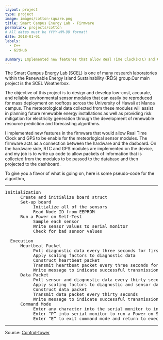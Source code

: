 ```yaml
---
layout: project
type: project
image: images/cotton-square.png
title: Smart Campus Energy Lab - Firmware 
permalink: projects/cotton
# All dates must be YYYY-MM-DD format!
date: 2018-01-01
labels:
  - C++
  - GitHub
  
summary: Implemented new features that allow Real Time Clock(RTC) and GPS to be enabled for the meteorlogical sensor modules. 
---
```


The Smart Campus Energy Lab (SCEL) is one of many research laboratories within the Renewable Energy Island Sustainability (REIS) group.Our main project is the SCEL Weatherbox.

The objective of this project is to design and develop low-cost, accurate, and reliable environmental sensor modules that can easily be reproduced for mass deployment on rooftops across the University of Hawaii at Manoa campus. The meteorological data collected from these modules will assist in planning future renewable energy installations as well as providing risk mitigation for electricity generation through the development of renewable resource prediction and forecasting algorithms.

I implemented new features in the firmware that would allow Real Time Clock and GPS to be enable for the meteorlogical sensor modules. The firmware acts as a connection between the hardware and the dasboard. On the hardware side, RTC and GPS modules are implemented on the device, and my job is to write up code to allow packets of information that is collected from the modules to be passed to the database and then projected to the dashboard. 

To give you a flavor of what is going on, here is some pseudo-code for the algorithm, 

<hr>

<pre>
Initialization
      Create and initialize board struct
      Set-up board
           Initialize all of the sensors
           Read Node ID from EEPROM
      Run a Power on Self-Test
           Sample each sensor
           Write sensor values to serial monitor
           Check for bad sensor values
           
  Execution
      Heartbeat Packet
           Poll diagnostic data every three seconds for first thirty seconds
           Apply scaling factors to diagnostic data
           Construct heartbeat packet
           Transmit heartbeat packet every three seconds for first thirty seconds
           Write message to indicate successful transmission to serial monitor
      Data Packet
           Poll sensor and diagnostic data every thirty seconds
           Apply scaling factors to diagnostic and sensor data
           Construct data packet
           Transmit data packet every thirty seconds
           Write message to indicate successful transmission to serial monitor
      Command Mode
           Enter any character into the serial monitor to interrupt execution
           Enter “P” into serial monitor to run a Power on Self-Test
           Enter “E” to exit command mode and return to execution
</pre>

<hr>

Source: <a href="https://github.com/scel-hawaii/control-tower"><i class="large github icon "></i>Control-tower

